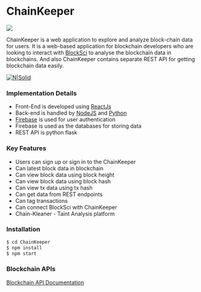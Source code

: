 # ChainKeeper

![](https://cdn-images-1.medium.com/max/1400/1*ci0YcdpKa5AoefHyFpae2w.jpeg)

ChainKeeper is a web application to explore and analyze block-chain data for users. It is a web-based application for blockchain developers who are looking to interact with [BlockSci](https://citp.github.io/BlockSci/readme.html#documentation) to analyse the blockchain data in blockchains. And also ChainKeeper contains separate REST API for getting blockchain data easily. 

[![N|Solid](https://cdn-images-1.medium.com/max/1500/1*ytMIcp6uu6UIZpApG1LFYg.png)]()

### Implementation Details

  - Front-End is developed using [ReactJs](https://reactjs.org/)
  - Back-end is handled by [NodeJS](https://nodejs.org/en/) and [Python](https://www.python.org/)
  - [Firebase](https://firebase.google.com/) is used for user authentication
  - Firebase is used as the databases for storing data
  - REST API is python flask

### Key Features 
  - Users can sign up or sign in to the ChainKeeper
  - Can latest block data in blockchain
  - Can view block data using block height
  - Can view block data using block hash
  - Can view tx data using tx hash
  - Can get data from REST endpoints
  - Can tag transactions
  - Can connect BlockSci with ChainKeeper
  - Chain-Kleaner - Taint Analysis platform


### Installation

```sh
$ cd ChainKeeper
$ npm install 
$ npm start
```

### Blockchain APIs

[Blockchain API Documentation](https://github.com/scorelab/ChainKeeper/blob/master/chainkeeper_api/README.md)


